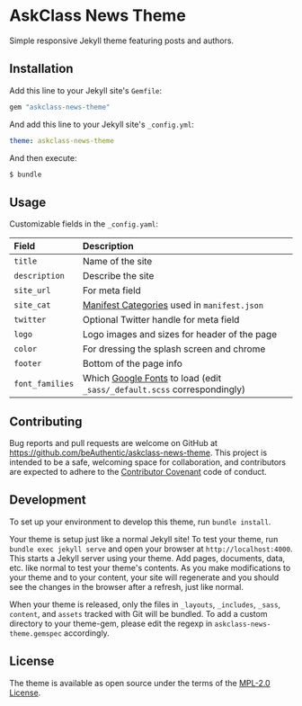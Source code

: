 # AskClass News Theme

Simple responsive Jekyll theme featuring posts and authors.

## Installation

Add this line to your Jekyll site's `Gemfile`:

```ruby
gem "askclass-news-theme"
```

And add this line to your Jekyll site's `_config.yml`:

```yaml
theme: askclass-news-theme
```

And then execute:

```sh
$ bundle
```

## Usage

Customizable fields in the `_config.yaml`:

Field | Description
:--- | :---
`title` | Name of the site
`description` | Describe the site
`site_url` | For meta field
`site_cat` | [Manifest Categories] used in `manifest.json`
`twitter` | Optional Twitter handle for meta field
`logo` | Logo images and sizes for header of the page
`color` | For dressing the splash screen and chrome
`footer` | Bottom of the page info
`font_families` | Which [Google Fonts] to load (edit `_sass/_default.scss` correspondingly)

## Contributing

Bug reports and pull requests are welcome on GitHub at https://github.com/beAuthentic/askclass-news-theme.
This project is intended to be a safe, welcoming space for collaboration, and contributors are
expected to adhere to the [Contributor Covenant] code of conduct.

## Development

To set up your environment to develop this theme, run `bundle install`.

Your theme is setup just like a normal Jekyll site!
To test your theme, run `bundle exec jekyll serve` and open your browser at `http://localhost:4000`.
This starts a Jekyll server using your theme. Add pages, documents, data, etc. like normal to test your theme's contents.
As you make modifications to your theme and to your content,
your site will regenerate and you should see the changes in the browser after a refresh, just like normal.

When your theme is released, only the files in `_layouts`, `_includes`, `_sass`, `content`, and `assets`
tracked with Git will be bundled.
To add a custom directory to your theme-gem, please edit the regexp in `askclass-news-theme.gemspec` accordingly.

## License

The theme is available as open source under the terms of the [MPL-2.0 License].

[Manifest Categories]: https://developer.mozilla.org/en-US/docs/Web/Manifest/categories
[Google Fonts]: https://fonts.google.com/
[MPL-2.0 License]: https://opensource.org/licenses/MPL-2.0
[Contributor Covenant]: http://contributor-covenant.org
